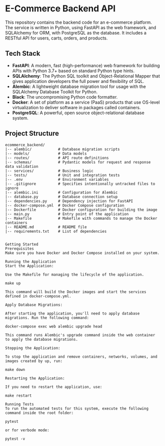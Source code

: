 # E-Commerce Backend API

This repository contains the backend code for an e-commerce platform. The service is written in Python, using FastAPI as the web framework, and SQLAlchemy for ORM, with PostgreSQL as the database. It includes a RESTful API for users, carts, orders, and products.

## Tech Stack

- **FastAPI**: A modern, fast (high-performance) web framework for building APIs with Python 3.7+ based on standard Python type hints.
- **SQLAlchemy**: The Python SQL toolkit and Object-Relational Mapper that gives application developers the full power and flexibility of SQL.
- **Alembic**: A lightweight database migration tool for usage with the SQLAlchemy Database Toolkit for Python.
- **Black**: The uncompromising Python code formatter.
- **Docker**: A set of platform as a service (PaaS) products that use OS-level virtualization to deliver software in packages called containers.
- **PostgreSQL**: A powerful, open source object-relational database system.

## Project Structure

```plaintext
ecommerce_backend/
|-- alembic/            # Database migration scripts
|-- models/             # Data models
|-- routes/             # API route definitions
|-- schemas/            # Pydantic models for request and response data validation
|-- services/           # Business logic
|-- tests/              # Unit and integration tests
|-- .env                # Environment variables
|-- .gitignore          # Specifies intentionally untracked files to ignore
|-- alembic.ini         # Configuration for Alembic
|-- database.py         # Database connection setup
|-- dependencies.py     # Dependency injection for FastAPI
|-- docker-compose.yml  # Docker Compose configuration
|-- Dockerfile          # Docker configuration for building the image
|-- main.py             # Entry point of the application
|-- Makefile            # Makefile with commands to manage the Docker containers
|-- README.md           # README file
|-- requirements.txt    # List of dependencies


Getting Started
Prerequisites
Make sure you have Docker and Docker Compose installed on your system.

Running the Application
Start the Application:

Use the Makefile for managing the lifecycle of the application.

make up

This command will build the Docker images and start the services defined in docker-compose.yml.

Apply Database Migrations:

After starting the application, you'll need to apply database migrations. Run the following command:

docker-compose exec web alembic upgrade head

This command runs Alembic's upgrade command inside the web container to apply the database migrations.

Stopping the Application:

To stop the application and remove containers, networks, volumes, and images created by up, run:

make down

Restarting the Application:

If you need to restart the application, use:

make restart

Running Tests
To run the automated tests for this system, execute the following command inside the root folder:

pytest

or for verbode mode:

pytest -v
